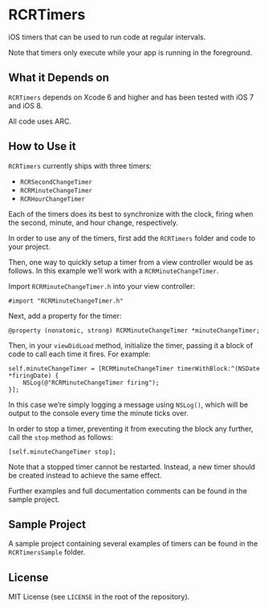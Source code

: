 RCRTimers
=========

iOS timers that can be used to run code at regular intervals.

Note that timers only execute while your app is running in the foreground.

## What it Depends on

`RCRTimers` depends on Xcode 6 and higher and has been tested with iOS 7 and iOS 8.

All code uses ARC.

## How to Use it

`RCRTimers` currently ships with three timers:

- `RCRSecondChangeTimer`
- `RCRMinuteChangeTimer`
- `RCRHourChangeTimer`

Each of the timers does its best to synchronize with the clock, firing when the second, minute, and hour change, respectively.

In order to use any of the timers, first add the `RCRTimers` folder and code to your project.

Then, one way to quickly setup a timer from a view controller would be as follows. In this example we’ll work with a `RCRMinuteChangeTimer`.

Import `RCRMinuteChangeTimer.h` into your view controller:

```objc
#import "RCRMinuteChangeTimer.h"
```

Next, add a property for the timer:

```objc
@property (nonatomic, strong) RCRMinuteChangeTimer *minuteChangeTimer;
```

Then, in your `viewDidLoad` method, initialize the timer, passing it a block of code to call each time it fires. For example:

```objc
self.minuteChangeTimer = [RCRMinuteChangeTimer timerWithBlock:^(NSDate *firingDate) {
    NSLog(@"RCRMinuteChangeTimer firing");
}];
```

In this case we’re simply logging a message using `NSLog()`, which will be output to the console every time the minute ticks over.

In order to stop a timer, preventing it from executing the block any further, call the `stop` method as follows:

```objc
[self.minuteChangeTimer stop];
```

Note that a stopped timer cannot be restarted. Instead, a new timer should be created instead to achieve the same effect.

Further examples and full documentation comments can be found in the sample project.

## Sample Project

A sample project containing several examples of timers can be found in the `RCRTimersSample` folder.

## License

MIT License (see `LICENSE` in the root of the repository).